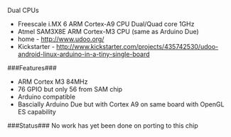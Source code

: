 Dual CPUs
* Freescale i.MX 6 ARM Cortex-A9 CPU Dual/Quad core 1GHz
* Atmel SAM3X8E ARM Cortex-M3 CPU (same as Arduino Due)
* home - http://www.udoo.org/
* Kickstarter - http://www.kickstarter.com/projects/435742530/udoo-android-linux-arduino-in-a-tiny-single-board


###Features###
* ARM Cortex M3 84MHz
* 76 GPIO but only 56 from SAM chip
* Arduino compatible
* Bascially Arduino Due but with Cortex A9 on same board with OpenGL ES capability


###Status###
No work has yet been done on porting to this chip